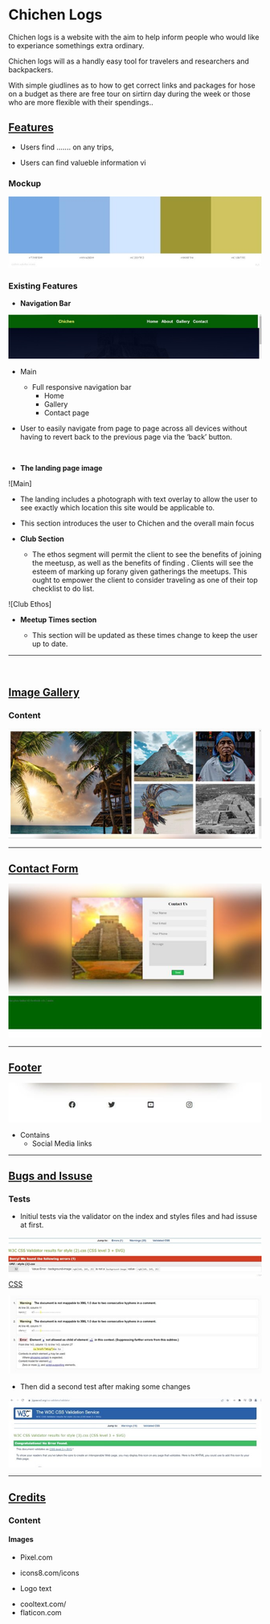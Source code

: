 # Chichen Logs

Chichen logs is a website with the aim to help inform people who would like to experiance somethings extra ordinary.

Chichen logs will as a handly easy tool for travelers and researchers and backpackers.

With simple giudlines as to how to get correct links and packages for hose on a budget as there are free tour on sirtirn day during the week or those who are more flexible with their spendings..

## <u>Features</u>

- Users find ....... on any trips,

- Users can find valueble information vi

### Mockup

![Color Theme](/assets/media/AdobeColorcolortheme.jpg)


### Existing Features


- **Navigation Bar**

![Navbar](/assets/media/Screenshotnavbar.jpg)

  - Main
    - Full responsive navigation bar
      - Home
      - Gallery
      - Contact page

  - User to easily navigate from page to page across all devices without  having to revert back to the previous page via the ‘back’ button.

<br>



- **The landing page image**

![Main]


  - The landing includes a photograph with text overlay to allow the user to see exactly which location this site would be applicable to.
  - This section introduces the user to Chichen and the overall main focus 


- **Club Section**

  - The ethos segment will permit the client to see the benefits of joining the meetusp,
    as well as the benefits of finding . 
    Clients will see the esteem of marking up forany given gatherings the meetups. 
    This ought to empower the client to consider traveling as one of their top checklist to do list.

![Club Ethos]

- **Meetup Times section**

  - This section will be updated as these times change to keep the user up to date.

<hr>
<br>


## <u>Image Gallery</u>

   ### Content
     
      

![Gallery](/assets/media/Screenshotimagegallery.jpg)

<hr>

## <u>Contact Form</u>

![Contact Form](/assets/media/Screenshotform.jpg)

<hr>

## <u>Footer</u>

![Footer](/assets/media/Screenshotfooter.jpg)

  * Contains
    * Social Media links


<hr>

## <u>Bugs and Issuse</u>

### Tests

* Initiul tests via the validator on the index and styles files and had issuse at first. 


![Testing](/assets/media/Screenshotvalidator2.jpg)
<br>
<u>CSS</u>

![Erros](/assets/media/Screenshotvalidator1.jpg)

* Then did a second test after making some changes 

![Green](/assets/media/Screenshotvalidatorgreen1.jpg)


<hr>

## <u>Credits</u>

  ### Content

  #### Images
  
 * Pixel.com
 * icons8.com/icons

* Logo text 
 - cooltext.com/
 - flaticon.com

